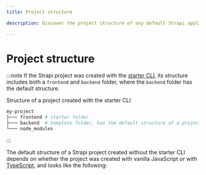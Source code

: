 ```yaml
---
title: Project structure

description: Discover the project structure of any default Strapi application.

---
```




# Project structure

:::note
If the Strapi project was created with the [starter CLI](https://strapi.io/blog/announcing-the-strapi-starter-cli), its structure includes both a `frontend` and `backend` folder, where the `backend` folder has the default structure.


 Structure of a project created with the starter CLI

```sh
my-project
├─── frontend # starter folder
├─── backend  # template folder, has the default structure of a project
└─── node_modules
```



:::

The default structure of a Strapi project created without the starter CLI depends on whether the project was created with vanilla JavaScript or with [TypeScript](/dev-docs/typescript), and looks like the following:


